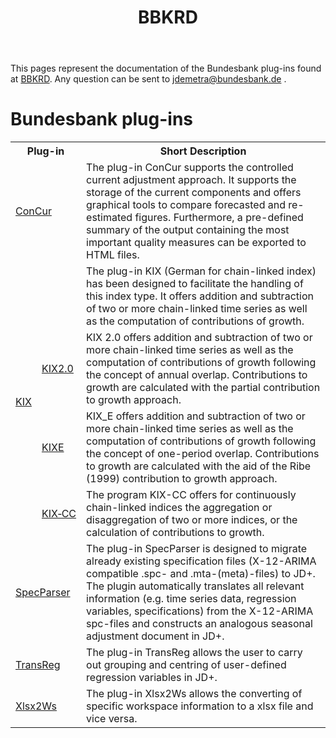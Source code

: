 ﻿---
layout: default
title: BBKRD
navigation_weight: 1
---

This pages represent the documentation of the Bundesbank plug-ins found at [BBKRD](https://www.github.com/bbkrd). Any question can be sent to [jdemetra@bundesbank.de](mailto:jdemetra@bundesbank.de) .


# Bundesbank plug-ins

<table class="table table-bordered">
  <tr>
    <th colspan="2">Plug-in</th>
    <th>Short Description</th>
  </tr>
  <tr>
    <td colspan="2"><a href="pages/concur/">ConCur</a></td>
    <td>The plug-in ConCur supports the controlled current adjustment approach. It supports the storage of the current components and offers graphical tools to compare forecasted and re-estimated figures. Furthermore, a pre-defined summary of the output containing the most important quality measures can be exported to HTML files.</td>
  </tr>
  <tr>
    <td style = "border-right: 0px" rowspan="4"><a href="pages/kix/">KIX</a></td>
    <td style = "border-left: 0px"></td>
    <td>The plug-in KIX (German for chain-linked index) has been designed to facilitate the handling of this index type. It offers addition and subtraction of two or more chain-linked time series as well as the computation of contributions of growth.</td>
  </tr>
  <tr>
    <td><a href="pages/kix/kix2/">KIX2.0</a></td>
    <td>KIX 2.0 offers addition and subtraction of two or more chain-linked time series as well as the computation of contributions of growth following the concept of annual overlap. Contributions to growth are calculated with the partial contribution to growth approach.</td>
  </tr>
  <tr>
    <td><a href="pages/kix/kixe/">KIXE</a></td>
    <td>KIX_E offers addition and subtraction of two or more chain-linked time series as well as the computation of contributions of growth following the concept of one-period overlap. Contributions to growth are calculated with the aid of the Ribe (1999) contribution to growth approach.</td>
  </tr>
  <tr>
    <td><a href="pages/kix/kixcc/">KIX&#8209;CC</a></td>
    <td>The program KIX-CC offers for continuously chain-linked indices the aggregation or disaggregation of two or more indices, or the calculation of contributions to growth.</td>
  </tr>
  <tr>
    <td colspan="2"><a href="pages/specparser/">SpecParser</a></td>
    <td>The plug-in SpecParser is designed to migrate already existing specification files (X-12-ARIMA compatible .spc- and .mta-(meta)-files) to JD+. The plugin automatically translates all relevant information (e.g. time series data, regression variables, specifications) from the X-12-ARIMA spc-files and constructs an analogous seasonal adjustment document in JD+.</td>
  </tr>
  <tr>
    <td colspan="2"><a href="pages/transreg/">TransReg</a></td>
    <td>The plug-in TransReg allows the user to carry out grouping and centring of user-defined regression variables in JD+.</td>
  </tr>
    <tr>
    <td colspan="2"><a href="pages/xlsx2ws/">Xlsx2Ws</a></td>
    <td>The plug-in Xlsx2Ws allows the converting of specific workspace information to a xlsx file and vice versa.</td>
  </tr>
</table>